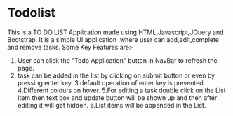 # Todolist
This is a TO DO LIST Application made using HTML,Javascript,JQuery and Bootstrap.
It is a simple UI application ,where user can add,edit,complete and remove tasks.
Some Key Features are:-
 1. User can click the "Todo Application" button in NavBar to refresh the page.
 2. task can be added in the list by clicking on submit button or even by pressing enter key.
 3.default operation of enter key is prevented.
 4.Different colours on hover.
 5.For editing a task double click on the List item then text box and update button will be shown up and then after editing it will get hidden.
 6.List items will be appended in the List.
 
 
